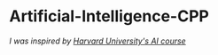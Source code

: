 # Artificial-Intelligence-CPP

_I was inspired by [Harvard University's AI course](https://www.youtube.com/playlist?list=PLhQjrBD2T382Nz7z1AEXmioc27axa19Kv)_


